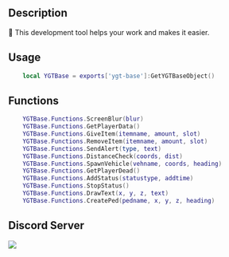 ## Description
👾 This development tool helps your work and makes it easier.

## Usage
```lua
    local YGTBase = exports['ygt-base']:GetYGTBaseObject()
```

## Functions
    
```lua
    YGTBase.Functions.ScreenBlur(blur)
    YGTBase.Functions.GetPlayerData()
    YGTBase.Functions.GiveItem(itemname, amount, slot)
    YGTBase.Functions.RemoveItem(itemname, amount, slot)
    YGTBase.Functions.SendAlert(type, text)
    YGTBase.Functions.DistanceCheck(coords, dist)
    YGTBase.Functions.SpawnVehicle(vehname, coords, heading)
    YGTBase.Functions.GetPlayerDead()
    YGTBase.Functions.AddStatus(statustype, addtime)
    YGTBase.Functions.StopStatus()
    YGTBase.Functions.DrawText(x, y, z, text)
    YGTBase.Functions.CreatePed(pedname, x, y, z, heading)
```

## Discord Server
<a href="https://discord.gg/CCExrpU"><img src="https://invidget.switchblade.xyz/765378158043332618"/></a>